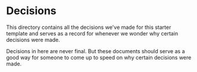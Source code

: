 # Decisions

This directory contains all the decisions we've made for this starter template and serves as a record for whenever we
wonder why certain decisions were made.

Decisions in here are never final. But these documents should serve as a good way for someone to come up to speed on why
certain decisions were made.
